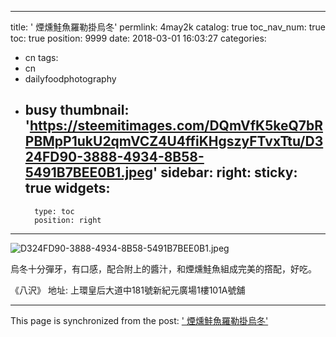 
---
title: ' 煙燻鮭魚羅勒掛烏冬'
permlink: 4may2k
catalog: true
toc_nav_num: true
toc: true
position: 9999
date: 2018-03-01 16:03:27
categories:
- cn
tags:
- cn
- dailyfoodphotography
- busy
thumbnail: 'https://steemitimages.com/DQmVfK5keQ7bRPBMpP1ukU2qmVCZ4U4ffiKHgszyFTvxTtu/D324FD90-3888-4934-8B58-5491B7BEE0B1.jpeg'
sidebar:
    right:
        sticky: true
widgets:
    -
        type: toc
        position: right
---




![D324FD90-3888-4934-8B58-5491B7BEE0B1.jpeg](https://steemitimages.com/DQmVfK5keQ7bRPBMpP1ukU2qmVCZ4U4ffiKHgszyFTvxTtu/D324FD90-3888-4934-8B58-5491B7BEE0B1.jpeg)

烏冬十分彈牙，有口感，配合附上的醬汁，和煙燻鮭魚組成完美的撘配，好吃。

《八沢》
地址: 上環皇后大道中181號新紀元廣場1樓101A號舖

- - -

This page is synchronized from the post: [' 煙燻鮭魚羅勒掛烏冬'](https://steemit.com/@htliao/4may2k)
